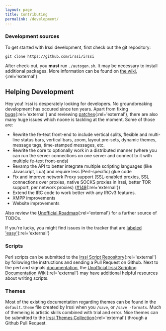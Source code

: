 ```yaml
---
layout: page
title: Contributing
permalink: /development/
---
```


### Development sources

To get started with Irssi development, first check out the git repository:

    git clone https://github.com/irssi/irssi

After check-out, you **must** run `./autogen.sh`. It may be necessary to install additional packages. More information can be found on [the wiki.][1]{:rel='external'}

## Helping Development

Hey you! Irssi is desperately looking for developers. No groundbreaking development has occured since ten years. Apart from fixing [bugs][2]{:rel='external'} and reviewing [patches][3]{:rel='external'}, there are also many huge issues which noone is tackling at the moment. Some of those are:

* Rewrite the fe-text front-end to include vertical splits, flexible and multi-line status bars, vertical bars, zoom, layout pre-sets, dynamic themes, message tags, time-stamped messages, etc.
* Rewrite the core to optionally work in a distributed manner (where you can run the server connections on one server and connect to it with multiple fe-text front-ends)
* Revamp the API to better integrate multiple scripting languages (like Javascript, Lua) and require less (Perl-specific) glue code
* Fix and improve network Proxy support (SSL-enabled proxies, SSL connections over proxies, native SOCKS proxies in Irssi, better TOR support, per network proxies) ([#148][4]{:rel='external'})
* Extend the IRC code to work better with any IRCv3 features.
* XMPP improvements
* Website improvements

Also review the [Unofficial Roadmap][5]{:rel='external'} for a further source of TODOs.

If you're lucky, you might find issues in the tracker that are [labeled 'easy'][6]{:rel='external'}

### Scripts

Perl scripts can be submitted to the [Irssi Script Repository][7]{:rel='external'} by following the instructions and sending a Pull Request on Github. Next to the perl and signals [documentation][8], the [Unofficial Irssi Scripting Documentation Wiki][9]{:rel='external'} may have additional helpful resources about writing scripts.

### Themes

Most of the existing documentation regarding themes can be found in the `default.theme` file created by Irssi when you `/save`, or `/save -formats`. Much of themeing is artistic skills combined with trial and error. Nice themes can be submitted to the [Irssi Themes Collection][10]{:rel='external'} through a Github Pull Request.

[1]: https://github.com/shabble/irssi-docs/wiki/Irssi-0.8.17#compiling-from-git
[2]: //github.com/irssi/irssi/issues
[3]: //github/com/irssi/irssi/pulls
[4]: //github.com/irssi/irssi/pull/148
[5]: //github.com/shabble/irssi-docs/wiki/Roadmap
[6]: //github.com/irssi/irssi/labels/easy
[7]: http://scripts.irssi.org/
[8]: /documentation/
[9]: //github.com/shabble/irssi-docs/wiki
[10]: //irssi-import.github.io/themes/
